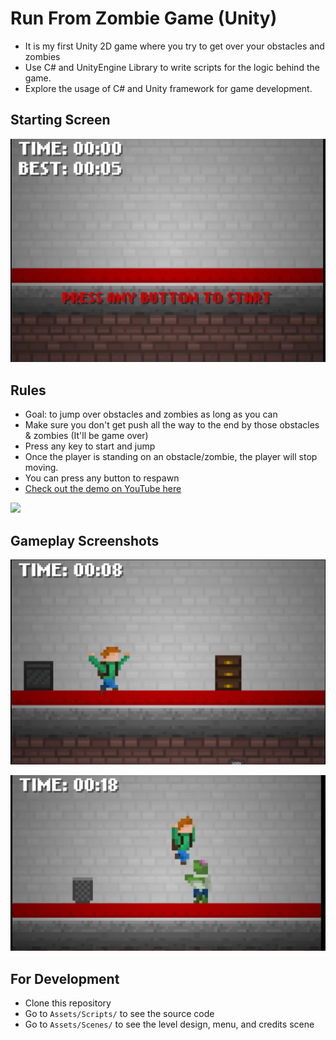 # Run From Zombie Game (Unity)

- It is my first Unity 2D game where you try to get over your obstacles and zombies
- Use C# and UnityEngine Library to write scripts for the logic behind the game.
- Explore the usage of C# and Unity framework for game development.

## Starting Screen

![](img/StartingMenu.png)

## Rules
- Goal: to jump over obstacles and zombies as long as you can
- Make sure you don't get push all the way to the end by those obstacles & zombies (It'll be game over)
- Press any key to start and jump
- Once the player is standing on an obstacle/zombie, the player will stop moving.
- You can press any button to respawn
- [Check out the demo on YouTube here](https://youtu.be/cybTgd0WyYo)

![](img/demo2.gif)

## Gameplay Screenshots

![](img/withObstacles.png)

![](img/withZombies.png)

## For Development
- Clone this repository
- Go to ```Assets/Scripts/``` to see the source code
- Go to ```Assets/Scenes/``` to see the level design, menu, and credits scene
